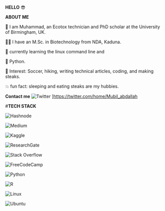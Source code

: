 **HELLO** 😎

**ABOUT ME**

🧔 I am Muhammad, an Ecotox technician and PhD scholar at the University of Birmingham, UK.

👨‍🎓 I have an M.Sc. in Biotechnology from NDA, Kaduna.

🐧 currently learning the linux command line and

🐍 Python.

🙂 Interest: Soccer, hiking, writing technical articles, coding, and making steaks.

💥 fun fact: sleeping and eating steaks are my hubbies.


**Contact me**
![Twitter](https://img.shields.io/badge/Twitter-%231DA1F2.svg?style=for-the-badge&logo=Twitter&logoColor=white)
]https://twitter.com/home/Mubil_abdallah






#**TECH STACK**

![Hashnode](https://img.shields.io/badge/Hashnode-2962FF?style=for-the-badge&logo=hashnode&logoColor=white)

![Medium](https://img.shields.io/badge/Medium-12100E?style=for-the-badge&logo=medium&logoColor=white)

![Kaggle](https://img.shields.io/badge/Kaggle-035a7d?style=for-the-badge&logo=kaggle&logoColor=white)

![ResearchGate](https://img.shields.io/badge/ResearchGate-00CCBB?style=for-the-badge&logo=ResearchGate&logoColor=white)

![Stack Overflow](https://img.shields.io/badge/-Stackoverflow-FE7A16?style=for-the-badge&logo=stack-overflow&logoColor=white)

![FreeCodeCamp](https://img.shields.io/badge/Freecodecamp-%23123.svg?&style=for-the-badge&logo=freecodecamp&logoColor=green)

![Python](https://img.shields.io/badge/python-3670A0?style=for-the-badge&logo=python&logoColor=ffdd54)

![R](https://img.shields.io/badge/r-%23276DC3.svg?style=for-the-badge&logo=r&logoColor=white)

![Linux](https://img.shields.io/badge/Linux-FCC624?style=for-the-badge&logo=linux&logoColor=black)

![Ubuntu](https://img.shields.io/badge/Ubuntu-E95420?style=for-the-badge&logo=ubuntu&logoColor=white)
